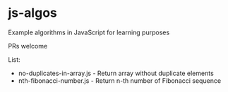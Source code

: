 # js-algos
Example algorithms in JavaScript for learning purposes

PRs welcome

List:

- no-duplicates-in-array.js - Return array without duplicate elements
- nth-fibonacci-number.js   - Return n-th number of Fibonacci sequence 

